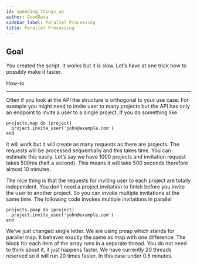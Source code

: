 ```yaml
---
id: speeding_things_up
author: GoodData
sidebar_label: Parallel Processing
title: Parallel Processing
---
```


Goal
-------

You created the script. It works but it is slow. Let’s have at one trick
how to possibly make it faster.

How-to

--------

Often if you look at the API the structure is orthogonal to your use
case. For example you might need to invite user to many projects but the
API has only an endpoint to invite a user to a single project. If you do
something like

    projects.map do |project|
      project.invite_user('john@example.com')
    end

it will work but it will create as many requests as there are projects.
The requests will be processed sequentially and this takes time. You can
estimate this easily. Let’s say we have 1000 projects and invitation
request takes 500ms (half a second). This means it will take 500 seconds
therefore almost 10 minutes.

The nice thing is that the requests for inviting user to each project
are totally independent. You don’t need a project invitation to finish
before you invite the user to another project. So you can invoke
multiple invitations at the same time. The following code invokes
multiple invitations in parallel

    projects.pmap do |project|
      project.invite_user('john@example.com')
    end

We’ve just changed single letter. We are using pmap which stands for
parallel map. It behaves exactly the same as map with one difference.
The block for each item of the array runs in a separate thread. You do
not need to think about it, it just happens faster. We have currently 20
threads reserved so it will run 20 times faster. In this case under 0.5
minutes.
